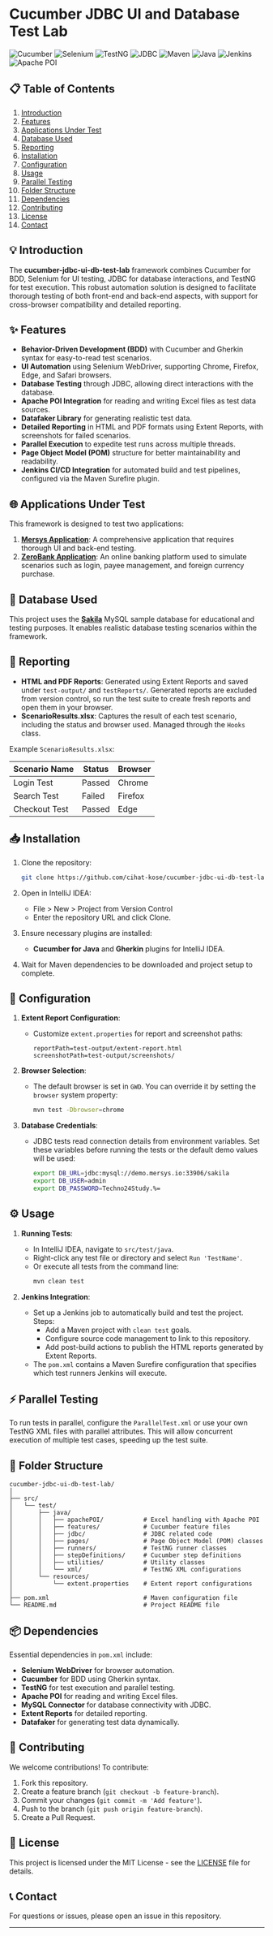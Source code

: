 
# Cucumber JDBC UI and Database Test Lab

![Cucumber](https://img.shields.io/badge/Cucumber-23D96C?style=for-the-badge&logo=cucumber&logoColor=white)
![Selenium](https://img.shields.io/badge/Selenium-43B02A?style=for-the-badge&logo=selenium&logoColor=white)
![TestNG](https://img.shields.io/badge/TestNG-FF7300?style=for-the-badge&logo=testng&logoColor=white)
![JDBC](https://img.shields.io/badge/JDBC-00758F?style=for-the-badge&logo=java&logoColor=white)
![Maven](https://img.shields.io/badge/Maven-C71A36?style=for-the-badge&logo=apache-maven&logoColor=white)
![Java](https://img.shields.io/badge/Java-ED8B00?style=for-the-badge&logo=java&logoColor=white)
![Jenkins](https://img.shields.io/badge/Jenkins-D24939?style=for-the-badge&logo=jenkins&logoColor=white)
![Apache POI](https://img.shields.io/badge/Apache%20POI-231F20?style=for-the-badge&logo=apache&logoColor=white)

## 📋 Table of Contents

1. [Introduction](#introduction)
2. [Features](#features)
3. [Applications Under Test](#applications-under-test)
4. [Database Used](#database-used)
5. [Reporting](#reporting)
6. [Installation](#installation)
7. [Configuration](#configuration)
8. [Usage](#usage)
9. [Parallel Testing](#parallel-testing)
10. [Folder Structure](#folder-structure)
11. [Dependencies](#dependencies)
12. [Contributing](#contributing)
13. [License](#license)
14. [Contact](#contact)

## 💡 Introduction

The **cucumber-jdbc-ui-db-test-lab** framework combines Cucumber for BDD, Selenium for UI testing, JDBC for database interactions, and TestNG for test execution. This robust automation solution is designed to facilitate thorough testing of both front-end and back-end aspects, with support for cross-browser compatibility and detailed reporting.

## ✨ Features

- **Behavior-Driven Development (BDD)** with Cucumber and Gherkin syntax for easy-to-read test scenarios.
- **UI Automation** using Selenium WebDriver, supporting Chrome, Firefox, Edge, and Safari browsers.
- **Database Testing** through JDBC, allowing direct interactions with the database.
- **Apache POI Integration** for reading and writing Excel files as test data sources.
- **Datafaker Library** for generating realistic test data.
- **Detailed Reporting** in HTML and PDF formats using Extent Reports, with screenshots for failed scenarios.
- **Parallel Execution** to expedite test runs across multiple threads.
- **Page Object Model (POM)** structure for better maintainability and readability.
- **Jenkins CI/CD Integration** for automated build and test pipelines, configured via the Maven Surefire plugin.

## 🌐 Applications Under Test

This framework is designed to test two applications:

1. **[Mersys Application](https://test.mersys.io/)**: A comprehensive application that requires thorough UI and back-end testing.
2. **[ZeroBank Application](http://zero.webappsecurity.com/)**: An online banking platform used to simulate scenarios such as login, payee management, and foreign currency purchase.

## 💾 Database Used

This project uses the **[Sakila](https://dev.mysql.com/doc/sakila/en/)** MySQL sample database for educational and testing purposes. It enables realistic database testing scenarios within the framework.

## 📝 Reporting

- **HTML and PDF Reports**: Generated using Extent Reports and saved under `test-output/` and `testReports/`. Generated reports are excluded from version control, so run the test suite to create fresh reports and open them in your browser.
- **ScenarioResults.xlsx**: Captures the result of each test scenario, including the status and browser used. Managed through the `Hooks` class.

Example `ScenarioResults.xlsx`:

| Scenario Name     | Status   | Browser |
|-------------------|----------|---------|
| Login Test        | Passed   | Chrome  |
| Search Test       | Failed   | Firefox |
| Checkout Test     | Passed   | Edge    |

## 📥 Installation

1. Clone the repository:
   ```bash
   git clone https://github.com/cihat-kose/cucumber-jdbc-ui-db-test-lab.git
   ```

2. Open in IntelliJ IDEA:
   - File > New > Project from Version Control
   - Enter the repository URL and click Clone.

3. Ensure necessary plugins are installed:
   - **Cucumber for Java** and **Gherkin** plugins for IntelliJ IDEA.

4. Wait for Maven dependencies to be downloaded and project setup to complete.

## 🔧 Configuration

1. **Extent Report Configuration**:
   - Customize `extent.properties` for report and screenshot paths:
     ```properties
     reportPath=test-output/extent-report.html
     screenshotPath=test-output/screenshots/
     ```

2. **Browser Selection**:
   - The default browser is set in `GWD`. You can override it by setting the `browser` system property:
     ```bash
     mvn test -Dbrowser=chrome
     ```

3. **Database Credentials**:
   - JDBC tests read connection details from environment variables. Set these variables before running the tests or the default demo values will be used:
     ```bash
     export DB_URL=jdbc:mysql://demo.mersys.io:33906/sakila
     export DB_USER=admin
     export DB_PASSWORD=Techno24Study.%=
     ```

## ⚙️ Usage

1. **Running Tests**:
   - In IntelliJ IDEA, navigate to `src/test/java`.
   - Right-click any test file or directory and select `Run 'TestName'`.
   - Or execute all tests from the command line:
     ```bash
     mvn clean test
     ```

2. **Jenkins Integration**:
   - Set up a Jenkins job to automatically build and test the project. Steps:
     - Add a Maven project with `clean test` goals.
     - Configure source code management to link to this repository.
     - Add post-build actions to publish the HTML reports generated by Extent Reports.
    - The `pom.xml` contains a Maven Surefire configuration that specifies which test runners Jenkins will execute.

## ⚡ Parallel Testing

To run tests in parallel, configure the `ParallelTest.xml` or use your own TestNG XML files with parallel attributes. This will allow concurrent execution of multiple test cases, speeding up the test suite.

## 📂 Folder Structure

```plaintext
cucumber-jdbc-ui-db-test-lab/
│
├── src/
│   └── test/
│       ├── java/
│       │   ├── apachePOI/           # Excel handling with Apache POI
│       │   ├── features/            # Cucumber feature files
│       │   ├── jdbc/                # JDBC related code
│       │   ├── pages/               # Page Object Model (POM) classes
│       │   ├── runners/             # TestNG runner classes
│       │   ├── stepDefinitions/     # Cucumber step definitions
│       │   ├── utilities/           # Utility classes
│       │   └── xml/                 # TestNG XML configurations
│       └── resources/
│           └── extent.properties    # Extent report configurations
│
├── pom.xml                          # Maven configuration file
└── README.md                        # Project README file
```

## 📦 Dependencies

Essential dependencies in `pom.xml` include:

- **Selenium WebDriver** for browser automation.
- **Cucumber** for BDD using Gherkin syntax.
- **TestNG** for test execution and parallel testing.
- **Apache POI** for reading and writing Excel files.
- **MySQL Connector** for database connectivity with JDBC.
- **Extent Reports** for detailed reporting.
- **Datafaker** for generating test data dynamically.

## 🤝 Contributing

We welcome contributions! To contribute:

1. Fork this repository.
2. Create a feature branch (`git checkout -b feature-branch`).
3. Commit your changes (`git commit -m 'Add feature'`).
4. Push to the branch (`git push origin feature-branch`).
5. Create a Pull Request.

## 📜 License

This project is licensed under the MIT License - see the [LICENSE](LICENSE) file for details.

## 📞 Contact

For questions or issues, please open an issue in this repository.

---
